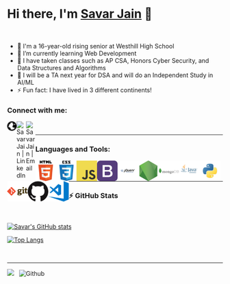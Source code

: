 # Hi there, I'm [Savar Jain][website] 👋

<br>

- 🔭 I'm a 16-year-old rising senior at Westhill High School
- 🌱 I’m currently learning Web Development
- 👯 I have taken classes such as AP CSA, Honors Cyber Security, and Data Structures and Algorithms
- 🥅 I will be a TA next year for DSA and will do an Independent Study in AI/ML
- ⚡ Fun fact: I have lived in 3 different continents!

### Connect with me:

[<img align="left" alt="jainsavar.com" width="22px" src="https://raw.githubusercontent.com/iconic/open-iconic/master/svg/globe.svg" />][website]

[<img align="left" alt="Savar Jain | LinkedIn" width="22px" src="https://cdn.jsdelivr.net/npm/simple-icons@v3/icons/linkedin.svg" />][linkedin]

[<img align="left" alt="Savar Jain | Email" width="22px" src="https://cdn.jsdelivr.net/npm/simple-icons@v3/icons/gmail.svg" />][email]

<br />

---

### Languages and Tools:

<img align="left" alt="HTML5" width="48px" src="https://raw.githubusercontent.com/github/explore/80688e429a7d4ef2fca1e82350fe8e3517d3494d/topics/html/html.png" />

<img align="left" alt="CSS3" width="48px" src="https://raw.githubusercontent.com/github/explore/80688e429a7d4ef2fca1e82350fe8e3517d3494d/topics/css/css.png" />

<img align="left" alt="JavaScript" width="48px" src="https://raw.githubusercontent.com/github/explore/80688e429a7d4ef2fca1e82350fe8e3517d3494d/topics/javascript/javascript.png" />

<img align="left" alt="Bootstrap" width="48px" src="https://raw.githubusercontent.com/github/explore/e94815998e4e0713912fed477a1f346ec04c3da2/topics/bootstrap/bootstrap.png" />

<img align="left" alt="jQuery" width="48px" src="https://raw.githubusercontent.com/github/explore/80688e429a7d4ef2fca1e82350fe8e3517d3494d/topics/jquery/jquery.png" />

<img align="left" alt="Node.js" width="48px" src="https://raw.githubusercontent.com/github/explore/80688e429a7d4ef2fca1e82350fe8e3517d3494d/topics/nodejs/nodejs.png" />

<img align="left" alt="MongoDB" width="48px" src="https://raw.githubusercontent.com/github/explore/80688e429a7d4ef2fca1e82350fe8e3517d3494d/topics/mongodb/mongodb.png" />

<img align="left" alt="Java" width="48px" src="https://raw.githubusercontent.com/github/explore/80688e429a7d4ef2fca1e82350fe8e3517d3494d/topics/java/java.png" />

<img align="left" alt="Python" width="48px" src="https://raw.githubusercontent.com/github/explore/80688e429a7d4ef2fca1e82350fe8e3517d3494d/topics/python/python.png" />

<img align="left" alt="Git" width="48px" src="https://raw.githubusercontent.com/github/explore/80688e429a7d4ef2fca1e82350fe8e3517d3494d/topics/git/git.png" />

<img align="left" alt="GitHub" width="48px" src="https://raw.githubusercontent.com/github/explore/78df643247d429f6cc873026c0622819ad797942/topics/github/github.png" />

<img align="left" alt="Visual Studio Code" width="48px" src="https://raw.githubusercontent.com/github/explore/80688e429a7d4ef2fca1e82350fe8e3517d3494d/topics/visual-studio-code/visual-studio-code.png" />

<br>
<br>

---

 ### :zap: GitHub Stats

<br>

[![Savar's GitHub stats](https://github-readme-stats.vercel.app/api?username=SavarJ&hide=prs,issues&theme=blueberry)](https://github.com/anuraghazra/github-readme-stats)

[![Top Langs](https://github-readme-stats.vercel.app/api/top-langs/?username=SavarJ&layout=compact&langs_count=8&theme=blueberry)](https://github.com/anuraghazra/github-readme-stats)

<br>

---

![](https://komarev.com/ghpvc/?username=SavarJ&color=brightgreen)
&nbsp; ![Github](https://img.shields.io/github/followers/SavarJ?label=Follow%20Me%21&style=social)

[website]: https://www.jainsavar.com
[linkedin]: https://linkedin.com/in/savarjain
[email]: mailto:jainsavar@gmail.com
